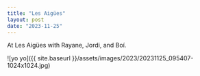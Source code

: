 ```yaml
---
title: "Les Aigües"
layout: post
date: "2023-11-25"
---
```


At Les Aigües with Rayane, Jordi, and Boí.

![yo yo]({{ site.baseurl }}/assets/images/2023/20231125_095407-1024x1024.jpg)
